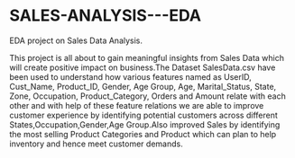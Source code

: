 # SALES-ANALYSIS---EDA
EDA project on Sales Data Analysis.

This project is all about to gain meaningful insights from Sales Data which will create positive impact on business.The Dataset SalesData.csv have been used to understand   how  various  features  named  as  UserID, Cust_Name, Product_ID, Gender, Age Group, Age, Marital_Status, State, Zone, Occupation, Product_Category, Orders and Amount relate with each other and with help of these feature relations we are able to improve customer experience by identifying potential customers across different States,Occupation,Gender,Age Group.Also improved Sales by identifying the most selling Product Categories and Product which can plan to help inventory and hence meet customer demands.
